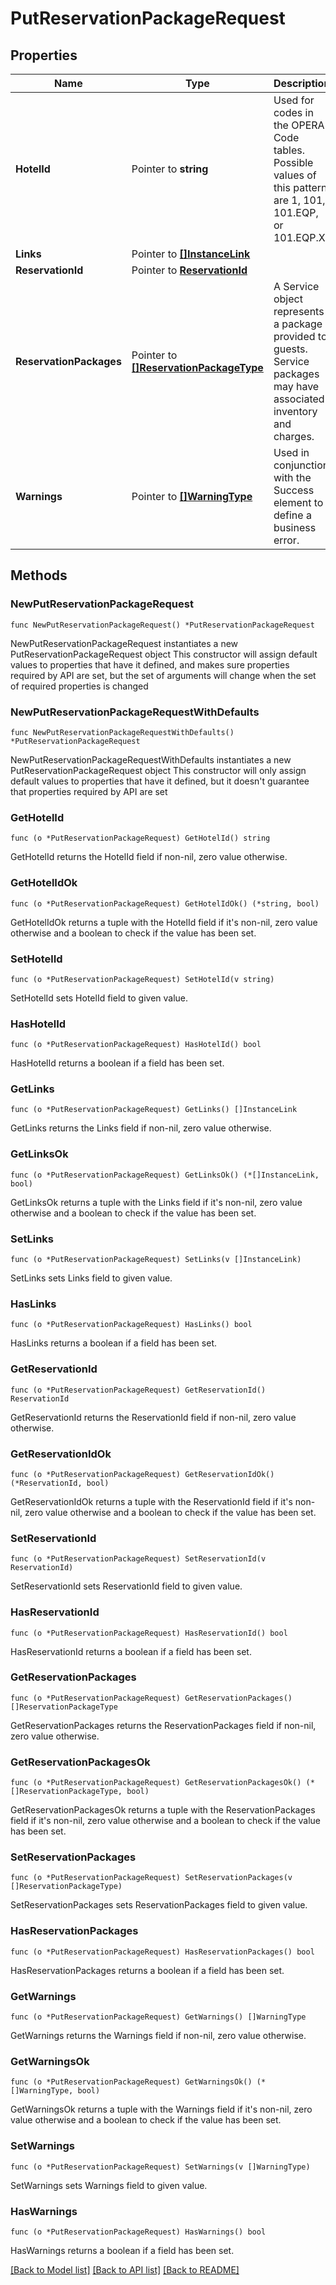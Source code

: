 # PutReservationPackageRequest

## Properties

Name | Type | Description | Notes
------------ | ------------- | ------------- | -------------
**HotelId** | Pointer to **string** | Used for codes in the OPERA Code tables. Possible values of this pattern are 1, 101, 101.EQP, or 101.EQP.X. | [optional] 
**Links** | Pointer to [**[]InstanceLink**](InstanceLink.md) |  | [optional] 
**ReservationId** | Pointer to [**ReservationId**](ReservationId.md) |  | [optional] 
**ReservationPackages** | Pointer to [**[]ReservationPackageType**](ReservationPackageType.md) | A Service object represents a package provided to guests. Service packages may have associated inventory and charges. | [optional] 
**Warnings** | Pointer to [**[]WarningType**](WarningType.md) | Used in conjunction with the Success element to define a business error. | [optional] 

## Methods

### NewPutReservationPackageRequest

`func NewPutReservationPackageRequest() *PutReservationPackageRequest`

NewPutReservationPackageRequest instantiates a new PutReservationPackageRequest object
This constructor will assign default values to properties that have it defined,
and makes sure properties required by API are set, but the set of arguments
will change when the set of required properties is changed

### NewPutReservationPackageRequestWithDefaults

`func NewPutReservationPackageRequestWithDefaults() *PutReservationPackageRequest`

NewPutReservationPackageRequestWithDefaults instantiates a new PutReservationPackageRequest object
This constructor will only assign default values to properties that have it defined,
but it doesn't guarantee that properties required by API are set

### GetHotelId

`func (o *PutReservationPackageRequest) GetHotelId() string`

GetHotelId returns the HotelId field if non-nil, zero value otherwise.

### GetHotelIdOk

`func (o *PutReservationPackageRequest) GetHotelIdOk() (*string, bool)`

GetHotelIdOk returns a tuple with the HotelId field if it's non-nil, zero value otherwise
and a boolean to check if the value has been set.

### SetHotelId

`func (o *PutReservationPackageRequest) SetHotelId(v string)`

SetHotelId sets HotelId field to given value.

### HasHotelId

`func (o *PutReservationPackageRequest) HasHotelId() bool`

HasHotelId returns a boolean if a field has been set.

### GetLinks

`func (o *PutReservationPackageRequest) GetLinks() []InstanceLink`

GetLinks returns the Links field if non-nil, zero value otherwise.

### GetLinksOk

`func (o *PutReservationPackageRequest) GetLinksOk() (*[]InstanceLink, bool)`

GetLinksOk returns a tuple with the Links field if it's non-nil, zero value otherwise
and a boolean to check if the value has been set.

### SetLinks

`func (o *PutReservationPackageRequest) SetLinks(v []InstanceLink)`

SetLinks sets Links field to given value.

### HasLinks

`func (o *PutReservationPackageRequest) HasLinks() bool`

HasLinks returns a boolean if a field has been set.

### GetReservationId

`func (o *PutReservationPackageRequest) GetReservationId() ReservationId`

GetReservationId returns the ReservationId field if non-nil, zero value otherwise.

### GetReservationIdOk

`func (o *PutReservationPackageRequest) GetReservationIdOk() (*ReservationId, bool)`

GetReservationIdOk returns a tuple with the ReservationId field if it's non-nil, zero value otherwise
and a boolean to check if the value has been set.

### SetReservationId

`func (o *PutReservationPackageRequest) SetReservationId(v ReservationId)`

SetReservationId sets ReservationId field to given value.

### HasReservationId

`func (o *PutReservationPackageRequest) HasReservationId() bool`

HasReservationId returns a boolean if a field has been set.

### GetReservationPackages

`func (o *PutReservationPackageRequest) GetReservationPackages() []ReservationPackageType`

GetReservationPackages returns the ReservationPackages field if non-nil, zero value otherwise.

### GetReservationPackagesOk

`func (o *PutReservationPackageRequest) GetReservationPackagesOk() (*[]ReservationPackageType, bool)`

GetReservationPackagesOk returns a tuple with the ReservationPackages field if it's non-nil, zero value otherwise
and a boolean to check if the value has been set.

### SetReservationPackages

`func (o *PutReservationPackageRequest) SetReservationPackages(v []ReservationPackageType)`

SetReservationPackages sets ReservationPackages field to given value.

### HasReservationPackages

`func (o *PutReservationPackageRequest) HasReservationPackages() bool`

HasReservationPackages returns a boolean if a field has been set.

### GetWarnings

`func (o *PutReservationPackageRequest) GetWarnings() []WarningType`

GetWarnings returns the Warnings field if non-nil, zero value otherwise.

### GetWarningsOk

`func (o *PutReservationPackageRequest) GetWarningsOk() (*[]WarningType, bool)`

GetWarningsOk returns a tuple with the Warnings field if it's non-nil, zero value otherwise
and a boolean to check if the value has been set.

### SetWarnings

`func (o *PutReservationPackageRequest) SetWarnings(v []WarningType)`

SetWarnings sets Warnings field to given value.

### HasWarnings

`func (o *PutReservationPackageRequest) HasWarnings() bool`

HasWarnings returns a boolean if a field has been set.


[[Back to Model list]](../README.md#documentation-for-models) [[Back to API list]](../README.md#documentation-for-api-endpoints) [[Back to README]](../README.md)


